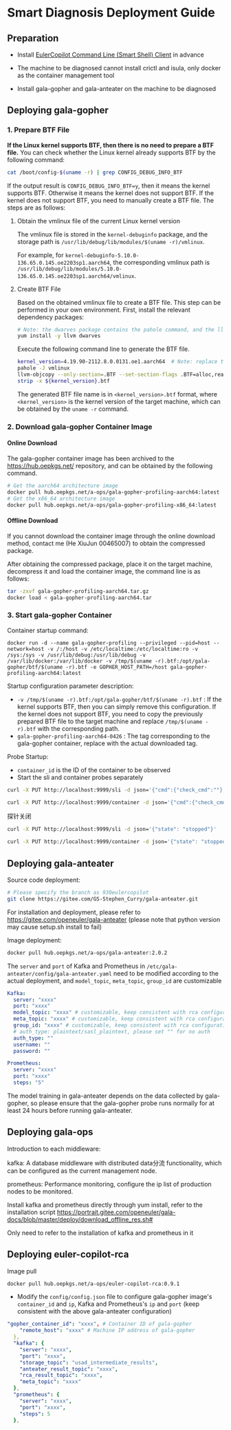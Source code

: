 # Smart Diagnosis Deployment Guide

## Preparation

+ Install [EulerCopilot Command Line (Smart Shell) Client](../../../quick_start/smart_shell/user_guide/shell.md) in advance

+ The machine to be diagnosed cannot install crictl and isula, only docker as the container management tool

+ Install gala-gopher and gala-anteater on the machine to be diagnosed

## Deploying gala-gopher

### 1. Prepare BTF File

**If the Linux kernel supports BTF, then there is no need to prepare a BTF file.** You can check whether the Linux kernel already supports BTF by the following command:

```bash
cat /boot/config-$(uname -r) | grep CONFIG_DEBUG_INFO_BTF
```

If the output result is `CONFIG_DEBUG_INFO_BTF=y`, then it means the kernel supports BTF. Otherwise it means the kernel does not support BTF.
If the kernel does not support BTF, you need to manually create a BTF file. The steps are as follows:

1. Obtain the vmlinux file of the current Linux kernel version

   The vmlinux file is stored in the `kernel-debuginfo` package, and the storage path is `/usr/lib/debug/lib/modules/$(uname -r)/vmlinux`.

   For example, for `kernel-debuginfo-5.10.0-136.65.0.145.oe2203sp1.aarch64`, the corresponding vmlinux path is `/usr/lib/debug/lib/modules/5.10.0-136.65.0.145.oe2203sp1.aarch64/vmlinux`.

2. Create BTF File

   Based on the obtained vmlinux file to create a BTF file. This step can be performed in your own environment. First, install the relevant dependency packages:

   ```bash
   # Note: the dwarves package contains the pahole command, and the llvm package contains the llvm-objcopy command
   yum install -y llvm dwarves
   ```

   Execute the following command line to generate the BTF file.

   ```bash
   kernel_version=4.19.90-2112.8.0.0131.oe1.aarch64  # Note: replace this with the target kernel version, which can be obtained by the uname -r command
   pahole -J vmlinux
   llvm-objcopy --only-section=.BTF --set-section-flags .BTF=alloc,readonly --strip-all vmlinux ${kernel_version}.btf
   strip -x ${kernel_version}.btf
   ```

   The generated BTF file name is in `<kernel_version>.btf` format, where `<kernel_version>` is the kernel version of the target machine, which can be obtained by the `uname -r` command.

### 2. Download gala-gopher Container Image

#### Online Download

The gala-gopher container image has been archived to the <https://hub.oepkgs.net/> repository, and can be obtained by the following command.

```bash
# Get the aarch64 architecture image
docker pull hub.oepkgs.net/a-ops/gala-gopher-profiling-aarch64:latest
# Get the x86_64 architecture image
docker pull hub.oepkgs.net/a-ops/gala-gopher-profiling-x86_64:latest
```

#### Offline Download

If you cannot download the container image through the online download method, contact me (He XiuJun 00465007) to obtain the compressed package.

After obtaining the compressed package, place it on the target machine, decompress it and load the container image, the command line is as follows:

```bash
tar -zxvf gala-gopher-profiling-aarch64.tar.gz
docker load < gala-gopher-profiling-aarch64.tar
```

### 3. Start gala-gopher Container

Container startup command:

```shell
docker run -d --name gala-gopher-profiling --privileged --pid=host --network=host -v /:/host -v /etc/localtime:/etc/localtime:ro -v /sys:/sys -v /usr/lib/debug:/usr/lib/debug -v /var/lib/docker:/var/lib/docker -v /tmp/$(uname -r).btf:/opt/gala-gopher/btf/$(uname -r).btf -e GOPHER_HOST_PATH=/host gala-gopher-profiling-aarch64:latest
```

Startup configuration parameter description:

+ `-v /tmp/$(uname -r).btf:/opt/gala-gopher/btf/$(uname -r).btf` : If the kernel supports BTF, then you can simply remove this configuration. If the kernel does not support BTF, you need to copy the previously prepared BTF file to the target machine and replace `/tmp/$(uname -r).btf` with the corresponding path.
+ `gala-gopher-profiling-aarch64-0426` : The tag corresponding to the gala-gopher container, replace with the actual downloaded tag.

Probe Startup:

+ `container_id` is the ID of the container to be observed
+ Start the sli and container probes separately

```bash
curl -X PUT http://localhost:9999/sli -d json='{"cmd":{"check_cmd":""},"snoopers":{"container_id":[""]},"params":{"report_period":5},"state":"running"}'
```

```bash
curl -X PUT http://localhost:9999/container -d json='{"cmd":{"check_cmd":""},"snoopers":{"container_id":[""]},"params":{"report_period":5},"state":"running"}'
```

探针关闭

```bash
curl -X PUT http://localhost:9999/sli -d json='{"state": "stopped"}'
```

```bash
curl -X PUT http://localhost:9999/container -d json='{"state": "stopped"}'
```

## Deploying gala-anteater

Source code deployment:

```bash
# Please specify the branch as 930eulercopilot
git clone https://gitee.com/GS-Stephen_Curry/gala-anteater.git
```

For installation and deployment, please refer to <https://gitee.com/openeuler/gala-anteater>
(please note that python version may cause setup.sh install to fail)

Image deployment:

```bash
docker pull hub.oepkgs.net/a-ops/gala-anteater:2.0.2
```

The `server` and `port` of Kafka and Prometheus in `/etc/gala-anteater/config/gala-anteater.yaml` need to be modified according to the actual deployment, and `model_topic`, `meta_topic`, `group_id` are customizable

```yaml
Kafka:
  server: "xxxx"
  port: "xxxx"
  model_topic: "xxxx" # customizable, keep consistent with rca configuration
  meta_topic: "xxxx" # customizable, keep consistent with rca configuration
  group_id: "xxxx" # customizable, keep consistent with rca configuration
  # auth_type: plaintext/sasl_plaintext, please set "" for no auth
  auth_type: ""
  username: ""
  password: ""

Prometheus:
  server: "xxxx"
  port: "xxxx"
  steps: "5"
```

The model training in gala-anteater depends on the data collected by gala-gopher, so please ensure that the gala-gopher probe runs normally for at least 24 hours before running gala-anteater.

## Deploying gala-ops

Introduction to each middleware:

kafka: A database middleware with distributed data分流 functionality, which can be configured as the current management node.

prometheus: Performance monitoring, configure the ip list of production nodes to be monitored.

Install kafka and prometheus directly through yum install, refer to the installation script <https://portrait.gitee.com/openeuler/gala-docs/blob/master/deploy/download_offline_res.sh#>

Only need to refer to the installation of kafka and prometheus in it

## Deploying euler-copilot-rca

Image pull

```bash
docker pull hub.oepkgs.net/a-ops/euler-copilot-rca:0.9.1
```

+ Modify the `config/config.json` file to configure gala-gopher image's `container_id` and `ip`, Kafka and Prometheus's `ip` and `port` (keep consistent with the above gala-anteater configuration)

```yaml
"gopher_container_id": "xxxx", # Container ID of gala-gopher
    "remote_host": "xxxx" # Machine IP address of gala-gopher
  },
  "kafka": {
    "server": "xxxx",
    "port": "xxxx",
    "storage_topic": "usad_intermediate_results",
    "anteater_result_topic": "xxxx",
    "rca_result_topic": "xxxx",
    "meta_topic": "xxxx"
  },
  "prometheus": {
    "server": "xxxx",
    "port": "xxxx",
    "steps": 5
  },
```
